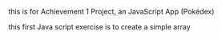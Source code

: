 this is for Achievement 1 Project, an JavaScript App (Pokédex)

this first Java script exercise is to create a simple array

